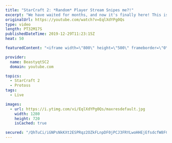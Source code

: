 ```yaml
---
title: "StarCraft 2: *Random* Player Stream Snipes me?!"
excerpt: "We have waited for months, and now it's finally here! This is the VOID RAYS to GRANDMASTER series! With the new balance changes to speedy Void Rays in the latest patch, we can now begin the series right! At this point in the series, we are introducing other units into the composition to make the games"
originalUrl: https://youtube.com/watch?v=EqlXdYPg0Qs
type: video
length: PT32M17S
publishedDateTime: 2019-12-29T11:23:15Z
heat: 50

featuredContent: "<iframe width=\"800\" height=\"500\" frameborder=\"0\" src=\"https://www.youtube.com/embed/EqlXdYPg0Qs\" allow=\"accelerometer; autoplay; encrypted-media; gyroscope; picture-in-picture\" allowfullscreen></iframe>"

provider:
  name: BeastyqtSC2
  domain: youtube.com

topics:
  - StarCraft 2
  - Protoss
tags:
  - Live

images:
  - url: https://i.ytimg.com/vi/EqlXdYPg0Qs/maxresdefault.jpg
    width: 1280
    height: 720
    isCached: true

secured: "/QhTuCi/iGNPsNkKXt2ESPRqz2OZkFLnpDF0jPCJ3FRYLwoHHEjEfsdcfW8FC+M3aI/s8n7ZEyv8zMuUV3dKhNPrXErKyNR6YA7Rkgk/Os81/NqfSmsM4c/NqJkEJ1DQLQxfMfwOqf4C2hLK8BDdIaj4FcZuPm7s9MO0ZvQ8fZmqhBx56Z9z7g6Hk5Wgpqrlc5IN+c4tnyhDiRDM9cR41DOTP5PwIIMmwEz6y21SulqMkndAv5ul1ZoslxMUbKjLSx0wM5eMQJ4OugMLHxw51CuN8PttUy5QF+HzumZgR0XqFZu44xD1accFaoYDtGkPcJRAAyFosE3MNXcU1o07NqLVRZQ7nhv3s30wkngVT9D410rCdUkf/eWh1e6cJYecIV94b0t2ZwDtk2l2EtTF6CaD1xkU2fkFShEKu4wYW1g=;v6Wj0a5HsxE9MxPqBi/sIQ=="
---
```


